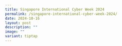 ```yaml
---
title: Singapore International Cyber Week 2024
permalink: /singapore-international-cyber-week-2024/
date: 2024-10-16
layout: post
description: ""
image: ""
variant: tiptap
---
```

